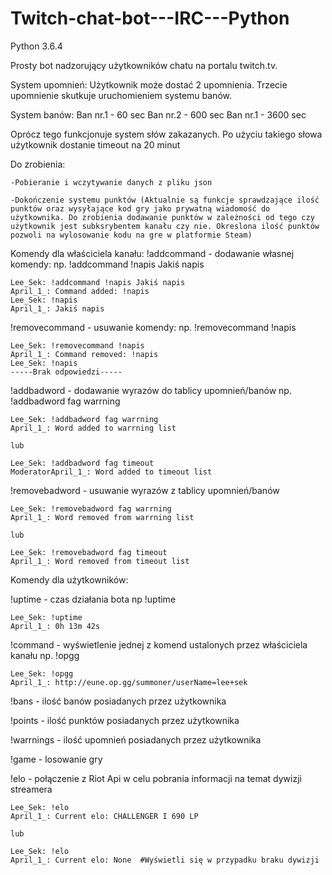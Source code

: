 # Twitch-chat-bot---IRC---Python

Python 3.6.4

Prosty bot nadzorujący użytkowników chatu na portalu twitch.tv.

System upomnień:
Użytkownik może dostać 2 upomnienia. Trzecie upomnienie skutkuje uruchomieniem systemu banów.

System banów:
Ban nr.1 - 60 sec
Ban nr.2 - 600 sec
Ban nr.1 - 3600 sec

Oprócz tego funkcjonuje system słów zakazanych. Po użyciu takiego słowa użytkownik dostanie timeout na 20 minut

Do zrobienia:

    -Pobieranie i wczytywanie danych z pliku json
    
    -Dokończenie systemu punktów (Aktualnie są funkcje sprawdzające ilość punktów oraz wysyłające kod gry jako prywatną wiadomość do użytkownika. Do zrobienia dodawanie punktów w zależności od tego czy użytkownik jest subksrybentem kanału czy nie. Okreslona ilość punktów pozwoli na wylosowanie kodu na gre w platformie Steam)

Komendy dla właściciela kanału:
!addcommand - dodawanie własnej komendy:
    np. !addcommand !napis Jakiś napis
    
    Lee_Sek: !addcommand !napis Jakiś napis
    April_1_: Command added: !napis
    Lee_Sek: !napis
    April_1_: Jakiś napis
    
!removecommand - usuwanie komendy:
    np. !removecommand !napis
    
    Lee_Sek: !removecommand !napis
    April_1_: Command removed: !napis
    Lee_Sek: !napis
    -----Brak odpowiedzi-----
    
!addbadword - dodawanie wyrazów do tablicy upomnień/banów
    np. !addbadword fag warrning
    
    Lee_Sek: !addbadword fag warrning
    April_1_: Word added to warrning list
    
    lub
    
    Lee_Sek: !addbadword fag timeout
    ModeratorApril_1_: Word added to timeout list
    
!removebadword - usuwanie wyrazów z tablicy upomnień/banów

    Lee_Sek: !removebadword fag warrning
    April_1_: Word removed from warrning list

    lub
    
    Lee_Sek: !removebadword fag timeout
    April_1_: Word removed from timeout list
    
Komendy dla użytkowników:

!uptime - czas działania bota
    np !uptime
    
    Lee_Sek: !uptime
    April_1_: 0h 13m 42s
    
!command - wyświetlenie jednej z komend ustalonych przez właściciela kanału
    np. !opgg
    
    Lee_Sek: !opgg
    April_1_: http://eune.op.gg/summoner/userName=lee+sek
    
!bans - ilość banów posiadanych przez użytkownika 
 
!points - ilość punktów posiadanych przez użytkownika 
 
!warrnings - ilość upomnień posiadanych przez użytkownika 
 
!game - losowanie gry
    
!elo - połączenie z Riot Api w celu pobrania informacji na temat dywizji streamera
    
    Lee_Sek: !elo
    April_1_: Current elo: CHALLENGER I 690 LP
    
    lub
    
    Lee_Sek: !elo
    April_1_: Current elo: None  #Wyświetli się w przypadku braku dywizji
    
